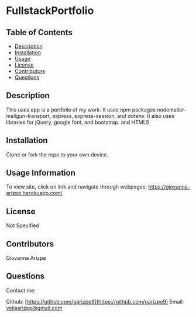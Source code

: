 # FullstackPortfolio

## Table of Contents
* [Description](#description)
* [Installation](#installation)
* [Usage](#usage)
* [License](#license)
* [Contributors](#contributors)
* [Questions](#questions)

## Description
This uses app is a portfolio of my work. It uses npm packages nodemailer-mailgun-transport, express, express-session, and dotenv. It also uses libraries for jQuery, google font, and bootstrap.
and HTML5

## Installation
Clone or fork the repo to your own device.

## Usage Information
To view site, click on link and navigate through webpages: https://giovanna-arizpe.herokuapp.com/


## License
Not Specified

## Contributors
Giovanna Arizpe

## Questions
Contact me:

Github: [https://github.com/garizpe9](https://github.com/garizpe9)
Email: [veliaarizpe@gmail.com](veliaarizpe@gmail.com)
